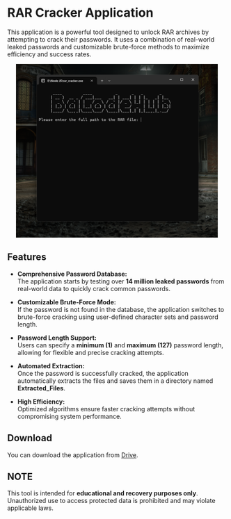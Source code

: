 # RAR Cracker Application

This application is a powerful tool designed to unlock RAR archives by attempting to crack their passwords. It uses a combination of real-world leaked passwords and customizable brute-force methods to maximize efficiency and success rates.

<p align="center">
  <img src="./Screenshots/image1.png" alt="RAR Cracker" height="400"/>
</p>

## Features

- **Comprehensive Password Database:**  
  The application starts by testing over **14 million leaked passwords** from real-world data to quickly crack common passwords.

- **Customizable Brute-Force Mode:**  
  If the password is not found in the database, the application switches to brute-force cracking using user-defined character sets and password length.

- **Password Length Support:**  
  Users can specify a **minimum (1)** and **maximum (127)** password length, allowing for flexible and precise cracking attempts.

- **Automated Extraction:**  
  Once the password is successfully cracked, the application automatically extracts the files and saves them in a directory named **Extracted_Files**.

- **High Efficiency:**  
  Optimized algorithms ensure faster cracking attempts without compromising system performance.

## Download

You can download the application from [Drive](https://drive.google.com/uc?export=download&id=1ZOIbsncSCLCinoQsTWga2zZaNYs2qutp).

## NOTE

This tool is intended for **educational and recovery purposes only**. Unauthorized use to access protected data is prohibited and may violate applicable laws.
